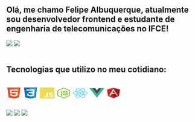 ## Olá, me chamo Felipe Albuquerque, atualmente sou desenvolvedor frontend e estudante de engenharia de telecomunicações no IFCE!
<div align="startr"
  <a href="https://github.com/felipealbuq">
    <img height="180em" src="https://github-readme-stats.vercel.app/api/top-langs/?username=felipealbuq&layout=compact&langs_count=7&theme=dracula"/>
    <img height="180em" src="https://github-readme-stats.vercel.app/api?username=felipealbuq&show_icons=true&theme=dracula&include_all_commits=true&count_private=true"/>
</div><br>

## Tecnologias que utilizo no meu cotidiano:
<div style="display: inline_block"><br>
   <img align="center" alt="Felipe-Js" height="30" width="40" src="https://raw.githubusercontent.com/devicons/devicon/master/icons/html5/html5-original.svg">
   <img align="center" alt="Felipe-Js" height="30" width="40" src="https://raw.githubusercontent.com/devicons/devicon/master/icons/css3/css3-original.svg">
  <img align="center" alt="Felipe-Js" height="30" width="40" src="https://raw.githubusercontent.com/devicons/devicon/master/icons/javascript/javascript-plain.svg">
  <img align="center" alt="Felipe-Js" height="30" width="40" src="https://raw.githubusercontent.com/devicons/devicon/master/icons/nodejs/nodejs-plain.svg">
  <img align="center" alt="Felipe-Js" height="30" width="40" src="https://raw.githubusercontent.com/devicons/devicon/master/icons/react/react-original.svg">
  <img align="center" alt="Felipe-Js" height="30" width="40" src="https://raw.githubusercontent.com/devicons/devicon/master/icons/vuejs/vuejs-original.svg">
  <img align="center" alt="Felipe-Js" height="30" width="40" src="https://raw.githubusercontent.com/devicons/devicon/master/icons/angularjs/angularjs-original.svg">
  <img align="right" alt="" height="150" style="border-radius:50px;" 
</div>
  
  ## 
 
<div> 
   <a href = "mailto:felipeqwe65@gmail.com"><img src="https://img.shields.io/badge/-Gmail-%23333?style=for-the-badge&logo=gmail&logoColor=white" target="_blank"></a>
  <a href="https://www.instagram.com/felipealbuquerq_" target="_blank"><img src="https://img.shields.io/badge/-Instagram-%23E4405F?style=for-the-badge&logo=instagram&logoColor=white" target="_blank"></a> 
  <a href="http://linkedin.com/in/felipe-albuquerque-8b255122a" target="_blank"><img src="https://img.shields.io/badge/-LinkedIn-%230077B5?style=for-the-badge&logo=linkedin&logoColor=white" target="_blank"></a> 
 
</div>
